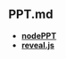 ## PPT.md

* [**nodePPT**](https://github.com/ksky521/nodePPT)
* [**reveal.js**](https://github.com/hakimel/reveal.js)

